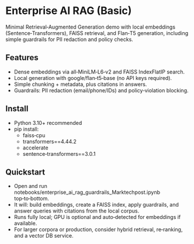 # Enterprise AI RAG (Basic)

Minimal Retrieval‑Augmented Generation demo with local embeddings (Sentence‑Transformers), FAISS retrieval, and Flan‑T5 generation, including simple guardrails for PII redaction and policy checks.

## Features

- Dense embeddings via all‑MiniLM‑L6‑v2 and FAISS IndexFlatIP search.
- Local generation with google/flan‑t5‑base (no API keys required).
- Simple chunking + metadata, plus citations in answers.
- Guardrails: PII redaction (email/phone/IDs) and policy‑violation blocking.

## Install

- Python 3.10+ recommended
- pip install:  
  - faiss‑cpu  
  - transformers==4.44.2  
  - accelerate  
  - sentence‑transformers==3.0.1

## Quickstart

- Open and run notebooks/enterprise_ai_rag_guardrails_Marktechpost.ipynb top‑to‑bottom.
- It will: build embeddings, create a FAISS index, apply guardrails, and answer queries with citations from the local corpus.
- Runs fully local; GPU is optional and auto‑detected for embeddings if available.
- For larger corpora or production, consider hybrid retrieval, re‑ranking, and a vector DB service.
